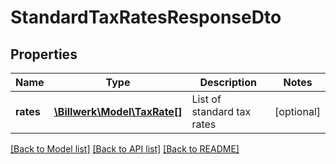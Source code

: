 # StandardTaxRatesResponseDto

## Properties
Name | Type | Description | Notes
------------ | ------------- | ------------- | -------------
**rates** | [**\Billwerk\Model\TaxRate[]**](TaxRate.md) | List of standard tax rates | [optional] 

[[Back to Model list]](../../README.md#documentation-for-models) [[Back to API list]](../../README.md#documentation-for-api-endpoints) [[Back to README]](../../README.md)

